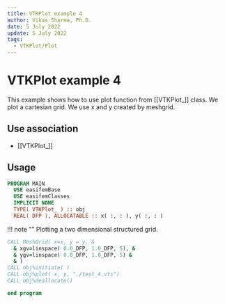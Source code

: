 ```yaml
---
title: VTKPlot example 4
author: Vikas Sharma, Ph.D.
date: 5 July 2022
update: 5 July 2022
tags:
  - VTKPlot/Plot
---
```


# VTKPlot example 4

This example shows how to use plot function from [[VTKPlot_]] class. We plot a cartesian grid. We use x and y created by meshgrid.

## Use association

- [[VTKPlot_]]

## Usage

```fortran
PROGRAM MAIN
  USE easifemBase
  USE easifemClasses
  IMPLICIT NONE
  TYPE( VTKPlot_ ) :: obj
  REAL( DFP ), ALLOCATABLE :: x( :, : ), y( :, : )
```

!!! note ""
Plotting a two dimensional structured grid.

```fortran
CALL MeshGrid( x=x, y = y, &
  & xgv=linspace( 0.0_DFP, 1.0_DFP, 5), &
  & ygv=linspace( 0.0_DFP, 1.0_DFP, 5) &
  & )
CALL obj%initiate( )
CALL obj%plot( x, y, "./test_4.vts")
CALL obj%deallocate()
```

```fortran
end program
```
